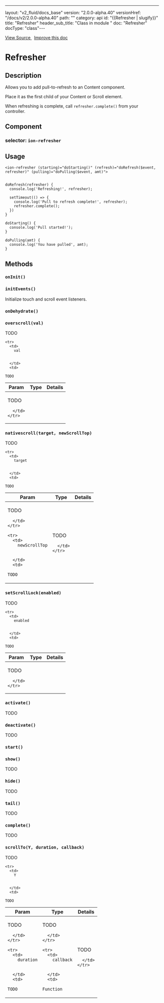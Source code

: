 ---
layout: "v2_fluid/docs_base"
version: "2.0.0-alpha.40"
versionHref: "/docs/v2/2.0.0-alpha.40"
path: ""
category: api
id: "{{Refresher | slugify}}"
title: "Refresher"
header_sub_title: "Class in module "
doc: "Refresher"
docType: "class"---




<div class="improve-docs">
  <a href='http://github.com/driftyco/ionic2/tree/master/ionic/components/scroll/pull-to-refresh.ts#L4'>
    View Source
  </a>
  &nbsp;
  <a href='http://github.com/driftyco/ionic2/edit/master/ionic/components/scroll/pull-to-refresh.ts#L4'>
    Improve this doc
  </a>

</div>




<h1 class="api-title">


Refresher






</h1>






<h2>Description</h2>

<p>Allows you to add pull-to-refresh to an Content component.</p>
<p>Place it as the first child of your Content or Scroll element.</p>
<p>When refreshing is complete, call <code>refresher.complete()</code> from your controller.</p>


<h2>Component</h2>
<h3>selector: <code>ion-refresher</code></h3>

<h2>Usage</h2>

<pre><code class="lang-ts">&lt;ion-refresher (starting)=&quot;doStarting()&quot; (refresh)=&quot;doRefresh($event, refresher)&quot; (pulling)=&quot;doPulling($event, amt)&quot;&gt;


doRefresh(refresher) {
  console.log(&#39;Refreshing!&#39;, refresher);

  setTimeout(() =&gt; {
    console.log(&#39;Pull to refresh complete!&#39;, refresher);
    refresher.complete();
  })
}

doStarting() {
  console.log(&#39;Pull started!&#39;);
}

doPulling(amt) {
  console.log(&#39;You have pulled&#39;, amt);
}
</code></pre>







<h2>Methods</h2>

<div id="onInit"></div>

<h3>
<code>onInit()</code>

</h3>












<div id="initEvents"></div>

<h3>
<code>initEvents()</code>

</h3>

Initialize touch and scroll event listeners.











<div id="onDehydrate"></div>

<h3>
<code>onDehydrate()</code>

</h3>












<div id="overscroll"></div>

<h3>
<code>overscroll(val)</code>

</h3>

TODO



<table class="table" style="margin:0;">
  <thead>
    <tr>
      <th>Param</th>
      <th>Type</th>
      <th>Details</th>
    </tr>
  </thead>
  <tbody>
    
    <tr>
      <td>
        val
        
        
      </td>
      <td>
        
  <code>TODO</code>
      </td>
      <td>
        <p>TODO</p>

        
      </td>
    </tr>
    
  </tbody>
</table>









<div id="nativescroll"></div>

<h3>
<code>nativescroll(target, newScrollTop)</code>

</h3>

TODO



<table class="table" style="margin:0;">
  <thead>
    <tr>
      <th>Param</th>
      <th>Type</th>
      <th>Details</th>
    </tr>
  </thead>
  <tbody>
    
    <tr>
      <td>
        target
        
        
      </td>
      <td>
        
  <code>TODO</code>
      </td>
      <td>
        <p>TODO</p>

        
      </td>
    </tr>
    
    <tr>
      <td>
        newScrollTop
        
        
      </td>
      <td>
        
  <code>TODO</code>
      </td>
      <td>
        <p>TODO</p>

        
      </td>
    </tr>
    
  </tbody>
</table>









<div id="setScrollLock"></div>

<h3>
<code>setScrollLock(enabled)</code>

</h3>

TODO



<table class="table" style="margin:0;">
  <thead>
    <tr>
      <th>Param</th>
      <th>Type</th>
      <th>Details</th>
    </tr>
  </thead>
  <tbody>
    
    <tr>
      <td>
        enabled
        
        
      </td>
      <td>
        
  <code>TODO</code>
      </td>
      <td>
        <p>TODO</p>

        
      </td>
    </tr>
    
  </tbody>
</table>









<div id="activate"></div>

<h3>
<code>activate()</code>

</h3>

TODO











<div id="deactivate"></div>

<h3>
<code>deactivate()</code>

</h3>

TODO











<div id="start"></div>

<h3>
<code>start()</code>

</h3>












<div id="show"></div>

<h3>
<code>show()</code>

</h3>

TODO











<div id="hide"></div>

<h3>
<code>hide()</code>

</h3>

TODO











<div id="tail"></div>

<h3>
<code>tail()</code>

</h3>

TODO











<div id="complete"></div>

<h3>
<code>complete()</code>

</h3>

TODO











<div id="scrollTo"></div>

<h3>
<code>scrollTo(Y, duration, callback)</code>

</h3>

TODO



<table class="table" style="margin:0;">
  <thead>
    <tr>
      <th>Param</th>
      <th>Type</th>
      <th>Details</th>
    </tr>
  </thead>
  <tbody>
    
    <tr>
      <td>
        Y
        
        
      </td>
      <td>
        
  <code>TODO</code>
      </td>
      <td>
        <p>TODO</p>

        
      </td>
    </tr>
    
    <tr>
      <td>
        duration
        
        
      </td>
      <td>
        
  <code>TODO</code>
      </td>
      <td>
        <p>TODO</p>

        
      </td>
    </tr>
    
    <tr>
      <td>
        callback
        
        
      </td>
      <td>
        
  <code>Function</code>
      </td>
      <td>
        <p>TODO</p>

        
      </td>
    </tr>
    
  </tbody>
</table>







<!-- end content block -->


<!-- end body block -->

